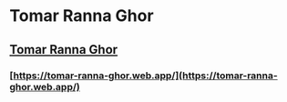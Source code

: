 # Tomar Ranna Ghor
## [Tomar Ranna Ghor](https://tomar-ranna-ghor.web.app/)
### [https://tomar-ranna-ghor.web.app/](https://tomar-ranna-ghor.web.app/)
